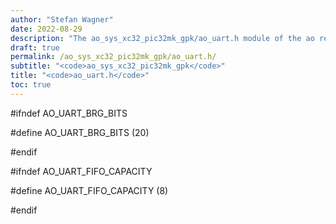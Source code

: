 ```yaml
---
author: "Stefan Wagner"
date: 2022-08-29
description: "The ao_sys_xc32_pic32mk_gpk/ao_uart.h module of the ao real-time operating system."
draft: true
permalink: /ao_sys_xc32_pic32mk_gpk/ao_uart.h/ 
subtitle: "<code>ao_sys_xc32_pic32mk_gpk</code>"
title: "<code>ao_uart.h</code>"
toc: true
---
```


#ifndef AO_UART_BRG_BITS

#define AO_UART_BRG_BITS        (20)

#endif

#ifndef AO_UART_FIFO_CAPACITY

#define AO_UART_FIFO_CAPACITY   (8)

#endif

